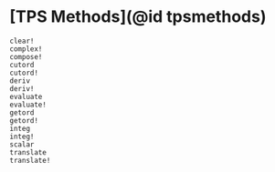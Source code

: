 # [TPS Methods](@id tpsmethods)
```@docs
clear!
complex!
compose!
cutord
cutord!
deriv
deriv!
evaluate
evaluate!
getord
getord!
integ
integ!
scalar
translate
translate!
```